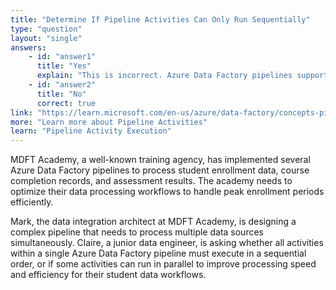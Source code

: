 ```yaml
---
title: "Determine If Pipeline Activities Can Only Run Sequentially"
type: "question"
layout: "single"
answers:
    - id: "answer1"
      title: "Yes"
      explain: "This is incorrect. Azure Data Factory pipelines support both sequential and parallel execution of activities, allowing for more efficient and flexible data processing workflows."
    - id: "answer2"
      title: "No"
      correct: true
link: "https://learn.microsoft.com/en-us/azure/data-factory/concepts-pipelines-activities"
more: "Learn more about Pipeline Activities"
learn: "Pipeline Activity Execution"
---
```


MDFT Academy, a well-known training agency, has implemented several Azure Data Factory pipelines to process student enrollment data, course completion records, and assessment results. The academy needs to optimize their data processing workflows to handle peak enrollment periods efficiently.

Mark, the data integration architect at MDFT Academy, is designing a complex pipeline that needs to process multiple data sources simultaneously. Claire, a junior data engineer, is asking whether all activities within a single Azure Data Factory pipeline must execute in a sequential order, or if some activities can run in parallel to improve processing speed and efficiency for their student data workflows.
